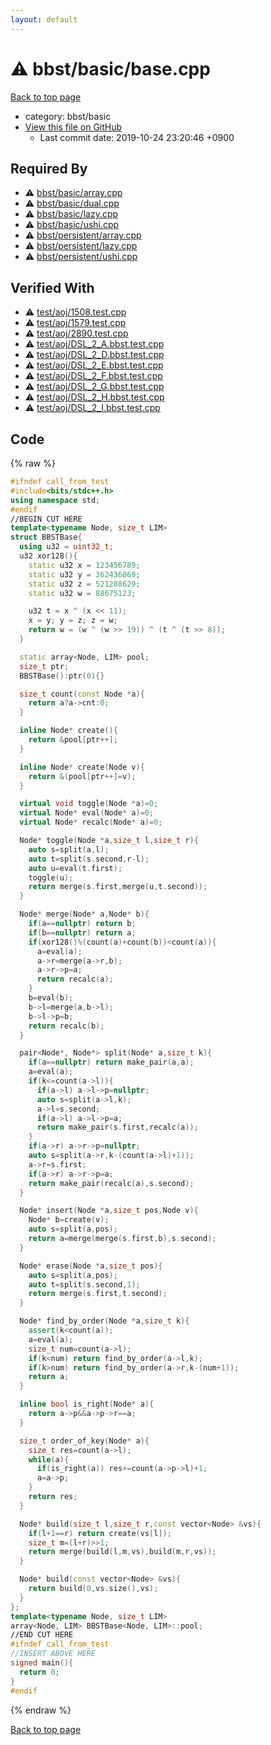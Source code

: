 ```yaml
---
layout: default
---
```


<!-- mathjax config similar to math.stackexchange -->
<script type="text/javascript" async
  src="https://cdnjs.cloudflare.com/ajax/libs/mathjax/2.7.5/MathJax.js?config=TeX-MML-AM_CHTML">
</script>
<script type="text/x-mathjax-config">
  MathJax.Hub.Config({
    TeX: { equationNumbers: { autoNumber: "AMS" }},
    tex2jax: {
      inlineMath: [ ['$','$'] ],
      processEscapes: true
    },
    "HTML-CSS": { matchFontHeight: false },
    displayAlign: "left",
    displayIndent: "2em"
  });
</script>

<script type="text/javascript" src="https://cdnjs.cloudflare.com/ajax/libs/jquery/3.4.1/jquery.min.js"></script>
<script src="https://cdn.jsdelivr.net/npm/jquery-balloon-js@1.1.2/jquery.balloon.min.js" integrity="sha256-ZEYs9VrgAeNuPvs15E39OsyOJaIkXEEt10fzxJ20+2I=" crossorigin="anonymous"></script>
<script type="text/javascript" src="../../../assets/js/copy-button.js"></script>
<link rel="stylesheet" href="../../../assets/css/copy-button.css" />


# :warning: bbst/basic/base.cpp
<a href="../../../index.html">Back to top page</a>

* category: bbst/basic
* <a href="{{ site.github.repository_url }}/blob/master/bbst/basic/base.cpp">View this file on GitHub</a>
    - Last commit date: 2019-10-24 23:20:46 +0900




## Required By
* :warning: <a href="array.cpp.html">bbst/basic/array.cpp</a>
* :warning: <a href="dual.cpp.html">bbst/basic/dual.cpp</a>
* :warning: <a href="lazy.cpp.html">bbst/basic/lazy.cpp</a>
* :warning: <a href="ushi.cpp.html">bbst/basic/ushi.cpp</a>
* :warning: <a href="../persistent/array.cpp.html">bbst/persistent/array.cpp</a>
* :warning: <a href="../persistent/lazy.cpp.html">bbst/persistent/lazy.cpp</a>
* :warning: <a href="../persistent/ushi.cpp.html">bbst/persistent/ushi.cpp</a>


## Verified With
* :warning: <a href="../../../verify/test/aoj/1508.test.cpp.html">test/aoj/1508.test.cpp</a>
* :warning: <a href="../../../verify/test/aoj/1579.test.cpp.html">test/aoj/1579.test.cpp</a>
* :warning: <a href="../../../verify/test/aoj/2890.test.cpp.html">test/aoj/2890.test.cpp</a>
* :warning: <a href="../../../verify/test/aoj/DSL_2_A.bbst.test.cpp.html">test/aoj/DSL_2_A.bbst.test.cpp</a>
* :warning: <a href="../../../verify/test/aoj/DSL_2_D.bbst.test.cpp.html">test/aoj/DSL_2_D.bbst.test.cpp</a>
* :warning: <a href="../../../verify/test/aoj/DSL_2_E.bbst.test.cpp.html">test/aoj/DSL_2_E.bbst.test.cpp</a>
* :warning: <a href="../../../verify/test/aoj/DSL_2_F.bbst.test.cpp.html">test/aoj/DSL_2_F.bbst.test.cpp</a>
* :warning: <a href="../../../verify/test/aoj/DSL_2_G.bbst.test.cpp.html">test/aoj/DSL_2_G.bbst.test.cpp</a>
* :warning: <a href="../../../verify/test/aoj/DSL_2_H.bbst.test.cpp.html">test/aoj/DSL_2_H.bbst.test.cpp</a>
* :warning: <a href="../../../verify/test/aoj/DSL_2_I.bbst.test.cpp.html">test/aoj/DSL_2_I.bbst.test.cpp</a>


## Code
{% raw %}
```cpp
#ifndef call_from_test
#include<bits/stdc++.h>
using namespace std;
#endif
//BEGIN CUT HERE
template<typename Node, size_t LIM>
struct BBSTBase{
  using u32 = uint32_t;
  u32 xor128(){
    static u32 x = 123456789;
    static u32 y = 362436069;
    static u32 z = 521288629;
    static u32 w = 88675123;

    u32 t = x ^ (x << 11);
    x = y; y = z; z = w;
    return w = (w ^ (w >> 19)) ^ (t ^ (t >> 8));
  }

  static array<Node, LIM> pool;
  size_t ptr;
  BBSTBase():ptr(0){}

  size_t count(const Node *a){
    return a?a->cnt:0;
  }

  inline Node* create(){
    return &pool[ptr++];
  }

  inline Node* create(Node v){
    return &(pool[ptr++]=v);
  }

  virtual void toggle(Node *a)=0;
  virtual Node* eval(Node* a)=0;
  virtual Node* recalc(Node* a)=0;

  Node* toggle(Node *a,size_t l,size_t r){
    auto s=split(a,l);
    auto t=split(s.second,r-l);
    auto u=eval(t.first);
    toggle(u);
    return merge(s.first,merge(u,t.second));
  }

  Node* merge(Node* a,Node* b){
    if(a==nullptr) return b;
    if(b==nullptr) return a;
    if(xor128()%(count(a)+count(b))<count(a)){
      a=eval(a);
      a->r=merge(a->r,b);
      a->r->p=a;
      return recalc(a);
    }
    b=eval(b);
    b->l=merge(a,b->l);
    b->l->p=b;
    return recalc(b);
  }

  pair<Node*, Node*> split(Node* a,size_t k){
    if(a==nullptr) return make_pair(a,a);
    a=eval(a);
    if(k<=count(a->l)){
      if(a->l) a->l->p=nullptr;
      auto s=split(a->l,k);
      a->l=s.second;
      if(a->l) a->l->p=a;
      return make_pair(s.first,recalc(a));
    }
    if(a->r) a->r->p=nullptr;
    auto s=split(a->r,k-(count(a->l)+1));
    a->r=s.first;
    if(a->r) a->r->p=a;
    return make_pair(recalc(a),s.second);
  }

  Node* insert(Node *a,size_t pos,Node v){
    Node* b=create(v);
    auto s=split(a,pos);
    return a=merge(merge(s.first,b),s.second);
  }

  Node* erase(Node *a,size_t pos){
    auto s=split(a,pos);
    auto t=split(s.second,1);
    return merge(s.first,t.second);
  }

  Node* find_by_order(Node *a,size_t k){
    assert(k<count(a));
    a=eval(a);
    size_t num=count(a->l);
    if(k<num) return find_by_order(a->l,k);
    if(k>num) return find_by_order(a->r,k-(num+1));
    return a;
  }

  inline bool is_right(Node* a){
    return a->p&&a->p->r==a;
  }

  size_t order_of_key(Node* a){
    size_t res=count(a->l);
    while(a){
      if(is_right(a)) res+=count(a->p->l)+1;
      a=a->p;
    }
    return res;
  }

  Node* build(size_t l,size_t r,const vector<Node> &vs){
    if(l+1==r) return create(vs[l]);
    size_t m=(l+r)>>1;
    return merge(build(l,m,vs),build(m,r,vs));
  }

  Node* build(const vector<Node> &vs){
    return build(0,vs.size(),vs);
  }
};
template<typename Node, size_t LIM>
array<Node, LIM> BBSTBase<Node, LIM>::pool;
//END CUT HERE
#ifndef call_from_test
//INSERT ABOVE HERE
signed main(){
  return 0;
}
#endif

```
{% endraw %}

<a href="../../../index.html">Back to top page</a>

